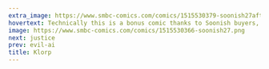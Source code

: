 ```yaml
---
extra_image: https://www.smbc-comics.com/comics/1515530379-soonish27after.png
hovertext: Technically this is a bonus comic thanks to Soonish buyers, but I didn't want to add text that would interrupt the glorious view of those Klorps.
image: https://www.smbc-comics.com/comics/1515530366-soonish27.png
next: justice
prev: evil-ai
title: Klorp
---
```

